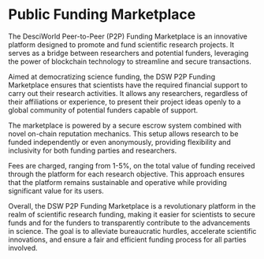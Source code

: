 # Public Funding Marketplace
The DesciWorld Peer-to-Peer (P2P) Funding Marketplace is an innovative platform designed to promote and fund scientific research projects. It serves as a bridge between researchers and potential funders, leveraging the power of blockchain technology to streamline and secure transactions.

Aimed at democratizing science funding, the DSW P2P Funding Marketplace ensures that scientists have the required financial support to carry out their research activities. It allows any researchers, regardless of their affiliations or experience, to present their project ideas openly to a global community of potential funders capable of support.

The marketplace is powered by a secure escrow system combined with novel on-chain reputation mechanics. This setup allows research to be funded independently or even anonymously, providing flexibility and inclusivity for both funding parties and researchers. 

Fees are charged, ranging from 1-5%, on the total value of funding received through the platform for each research objective. This approach ensures that the platform remains sustainable and operative while providing significant value for its users.

Overall, the DSW P2P Funding Marketplace is a revolutionary platform in the realm of scientific research funding, making it easier for scientists to secure funds and for the funders to transparently contribute to the advancements in science. The goal is to alleviate bureaucratic hurdles, accelerate scientific innovations, and ensure a fair and efficient funding process for all parties involved.
